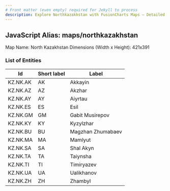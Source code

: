 ```yaml
---
# Front matter (even empty) required for Jekyll to process
description: Explore Northkazakhstan with FusionCharts Maps – Detailed features for seamless integration. Try now & enhance your data visualization today! 
---
```


## JavaScript Alias: maps/northkazakhstan

Map Name: North Kazakhstan
Dimensions (Width x Height): 421x391





### List of Entities

 Id | Short label | Label
---|---|---
KZ.NK.AK|AK|Akkayin
KZ.NK.AZ|AZ|Akzhar
KZ.NK.AY|AY|Aiyrtau
KZ.NK.ES|ES|Esil
KZ.NK.GM|GM|Gabit Musirepov
KZ.NK.KY|KY|Kyzylzhar
KZ.NK.BU|BU|Magzhan Zhumabaev
KZ.NK.MA|MA|Mamlyut
KZ.NK.SA|SA|Shal Akyn
KZ.NK.TA|TA|Taiynsha
KZ.NK.TI|TI|Timiryazev
KZ.NK.UA|UA|Ualikhanov
KZ.NK.ZH|ZH|Zhambyl